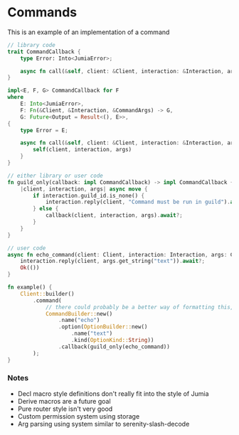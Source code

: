 # Commands

This is an example of an implementation of a command

```rust
// library code
trait CommandCallback {
    type Error: Into<JumiaError>;

    async fn call(&self, client: &Client, interaction: &Interaction, args: &CommandArgs) -> Result<(), Self::Error>;
}

impl<E, F, G> CommandCallback for F
where
    E: Into<JumiaError>,
    F: Fn(&Client, &Interaction, &CommandArgs) -> G,
    G: Future<Output = Result<(), E>>,
{
    type Error = E;

    async fn call(&self, client: &Client, interaction: &Interaction, args: &CommandArgs) -> Result<(), E> {
        self(client, interaction, args)
    }
}

// either library or user code
fn guild_only(callback: impl CommandCallback) -> impl CommandCallback {
    |client, interaction, args| async move {
        if interaction.guild_id.is_none() {
            interaction.reply(client, "Command must be run in guild").await?;
        } else {
            callback(client, interaction, args).await?;
        }
    }
}

// user code
async fn echo_command(client: Client, interaction: Interaction, args: CommandArgs) -> Result<(), BotError> {
    interaction.reply(client, args.get_string("text")).await?;
    Ok(())
}

fn example() {
    Client::builder()
        .command(
            // there could probably be a better way of formatting this, but for now it's good enough
            CommandBuilder::new()
                .name("echo")
                .option(OptionBuilder::new()
                    .name("text")
                    .kind(OptionKind::String))
                .callback(guild_only(echo_command))
        );
}
```

### Notes
- Decl macro style definitions don't really fit into the style of Jumia
- Derive macros are a future goal
- Pure router style isn't very good
- Custom permission system using storage
- Arg parsing using system similar to serenity-slash-decode
